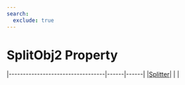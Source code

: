 ```yaml
---
search:
  exclude: true
---
```


<h1 class="heading"><span class="name">SplitObj2 Property</span></h1>

|----------------------------------|------|------|
|[Splitter](../objects/splitter.md)|&nbsp;|&nbsp;|
